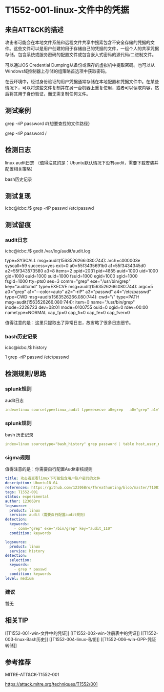 # T1552-001-linux-文件中的凭据

## 来自ATT&CK的描述

攻击者可能会在本地文件系统和远程文件共享中搜索包含不安全存储的凭据的文件。这些文件可以是用户创建的用于存储自己的凭据的文件，一组个人的共享凭据存储，包含系统或服务密码的配置文件或包含嵌入式密码的源代码/二进制文件。

可以通过OS Credential Dumping从备份或保存的虚拟机中提取密码。也可以从Windows域控制器上存储的组策略首选项中获取密码。

在云环境中，经过身份验证的用户凭据通常存储在本地配置和凭据文件中。在某些情况下，可以将这些文件复制并在另一台机器上重复使用，或者可以读取内容，然后将其用于身份验证，而无需复制任何文件。

## 测试案例

grep -riP password #{想要查找的文件路径}

grep -riP password /

## 检测日志

linux audit日志 （值得注意的是：Ubuntu默认情况下没有audit，需要下载安装并配置相关策略）

bash历史记录

## 测试复现

icbc@icbc:/$ grep -riP passwd /etc/passwd

## 测试留痕

### audit日志

icbc@icbc:/$ gedit /var/log/audit/audit.log

type=SYSCALL msg=audit(1563526266.080:744): arch=c000003e syscall=59 success=yes exit=0 a0=55f3435691b0 a1=55f3434345d0 a2=55f343573580 a3=8 items=2 ppid=2031 pid=4855 auid=1000 uid=1000 gid=1000 euid=1000 suid=1000 fsuid=1000 egid=1000 sgid=1000 fsgid=1000 tty=pts0 ses=3 comm="grep" exe="/usr/bin/grep" key="auditcmd"
type=EXECVE msg=audit(1563526266.080:744): argc=5 a0="grep" a1="--color=auto" a2="-riP" a3="passwd" a4="/etc/passwd"
type=CWD msg=audit(1563526266.080:744): cwd="/"
type=PATH msg=audit(1563526266.080:744): item=0 name="/usr/bin/grep" inode=2228723 dev=08:01 mode=0100755 ouid=0 ogid=0 rdev=00:00 nametype=NORMAL cap_fp=0 cap_fi=0 cap_fe=0 cap_fver=0

值得注意的是：这里只提取出了异常日志，故省略了很多日志细节。

### bash历史记录

icbc@icbc:/$ history

1  grep -riP passwd /etc/passwd

## 检测规则/思路

### splunk规则

audit日志

```yml
index=linux sourcetype=linux_audit type=execve a0=grep   a0="grep" a1="--color=auto" a2="-riP" a3="passwd"
```

### splunk规则

bash 历史记录

```yml
index=linux sourcetype="bash_history" grep password | table host,user_name,bash_command
```

### sigma规则

值得注意的是：你需要自行配置Audit审核规则

```yml
title: 攻击者查看linux下可能包含用户账户密码的文件
description: Ubuntu18.04
references: https://github.com/12306Bro/Threathunting/blob/master/T1081-linux-文件中的凭证.md
tags: T1552-001
status: experimental
author: 12306Bro
logsource:
  product: linux
  service: audit（需要自行配置audit规则）
detection:
  keywords:
​    - comm="grep" exe="/bin/grep" key="audit_110"
  condition: keywords

logsource:
  product: linux
  service: history
detection:
  selection:
  keywords:
​    - grep * passwd
  condition: keywords
level: medium
```

### 建议

暂无

## 相关TIP

[[T1552-001-win-文件中的凭证]]
[[T1552-002-win-注册表中的凭证]]
[[T1552-003-linux-Bash历史]]
[[T1552-004-linux-私钥]]
[[T1552-006-win-GPP-凭证转储]]

## 参考推荐

MITRE-ATT&CK-T1552-001

<https://attack.mitre.org/techniques/T1552/001>
